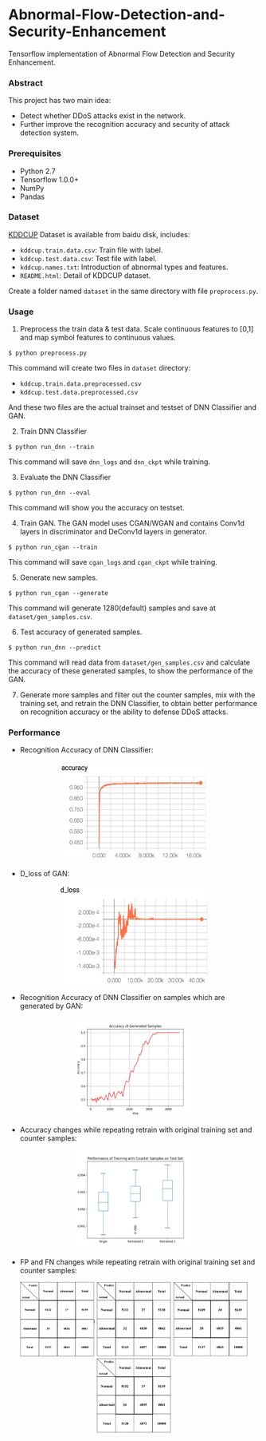 # Abnormal-Flow-Detection-and-Security-Enhancement

Tensorflow implementation of Abnormal Flow Detection and Security Enhancement.

### Abstract

This project has two main idea:

* Detect whether DDoS attacks exist in the network.
* Further improve the recognition accuracy and security of attack detection system.

### Prerequisites

* Python 2.7
* Tensorflow 1.0.0+
* NumPy
* Pandas

### Dataset

[KDDCUP](https://pan.baidu.com/s/1cBBBSM) Dataset is available from baidu disk, includes:

* <code>kddcup.train.data.csv</code>: Train file with label.
* <code>kddcup.test.data.csv</code>: Test file with label.
* <code>kddcup.names.txt</code>: Introduction of abnormal types and features.
* <code>README.html</code>: Detail of KDDCUP dataset.

Create a folder named <code>dataset</code> in the same directory with file <code>preprocess.py</code>.

### Usage

1. Preprocess the train data & test data. Scale continuous features to [0,1] and map symbol features to continuous values.

```
$ python preprocess.py
```

This command will create two files in <code>dataset</code> directory:

* <code>kddcup.train.data.preprocessed.csv</code>
* <code>kddcup.test.data.preprocessed.csv</code>

And these two files are the actual trainset and testset of DNN Classifier and GAN.

2. Train DNN Classifier

```
$ python run_dnn --train
```

This command will save <code>dnn\_logs</code> and <code>dnn\_ckpt</code> while training.

3. Evaluate the DNN Classifier

```
$ python run_dnn --eval
```

This command will show you the accuracy on testset.

4. Train GAN. The GAN model uses CGAN/WGAN and contains Conv1d layers in discriminator and DeConv1d layers in generator.

```
$ python run_cgan --train
```

This command will save <code>cgan\_logs</code> and <code>cgan\_ckpt</code> while training.

5. Generate new samples.

```
$ python run_cgan --generate
```

This command will generate 1280(default) samples and save at <code>dataset/gen\_samples.csv</code>.

6. Test accuracy of generated samples.

```
$ python run_dnn --predict
```

This command will read data from <code>dataset/gen\_samples.csv</code> and calculate the accuracy of these generated samples, to show the performance of the GAN.

7. Generate more samples and filter out the counter samples, mix with the training set, and retrain the DNN Classifier, to obtain better performance on recognition accuracy or the ability to defense DDoS attacks.

### Performance

* Recognition Accuracy of DNN Classifier:

<div align="center"><img src="img/dnn-accuracy.png" width="300px" height="200px"></div>

* D_loss of GAN:

<center><img src="img/cgan-d-loss.png" style="width: 300px;height: 200px"></center>

* Recognition Accuracy of DNN Classifier on samples which are generated by GAN:

<center><img src="img/cgan-accuracy-of-generated-samples.png" style="width: 250px;height: 200px"></center>

* Accuracy changes while repeating retrain with original training set and counter samples:

<center><img src="img/counter-accuracy.png" style="width: 250px;height: 200px"></center>

* FP and FN changes while repeating retrain with original training set and counter samples:

<center>
 <img src="img/counter-security-1.png" style="width: 150px;height: 150px">
 <img src="img/counter-security-2.png" style="width: 150px;height: 150px">
 <img src="img/counter-security-3.png" style="width: 150px;height: 150px">
 <img src="img/counter-security-4.png" style="width: 150px;height: 150px">
 </center>